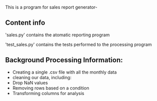 
This is a program for sales report generator- 

## Content info 

'sales.py'  contains the atomatic reporting program

'test_sales.py' contains the tests performed to the processing program 


## Background Processing Information:

- Creating a single .csv file with all the monthly data
- cleaning our data, including:
- Drop NaN values 
- Removing rows based on a condition
- Transforming columns for analysis

